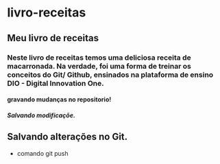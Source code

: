 # livro-receitas

## Meu livro de receitas

### Neste livro de receitas temos uma deliciosa receita de macarronada. Na verdade, foi uma forma de treinar os conceitos do Git/ Github, ensinados na plataforma de ensino DIO - Digital Innovation One.

#### gravando mudanças no repositorio!

##### Salvando modificaçõe.

## Salvando alterações no Git.

* comando git push